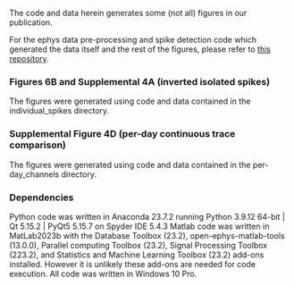 The code and data herein generates some (not all) figures in our publication.

For the ephys data pre-processing and spike detection code which generated the data itself and the rest of the figures, please refer to [this repository](https://github.com/lddavila/cluster_neuronspikes/tree/main/Porting%20Open%20Ephys ).

### Figures 6B and Supplemental 4A (inverted isolated spikes)
The figures were generated using code and data contained in the individual_spikes directory.

### Supplemental Figure 4D (per-day continuous trace comparison)
The figures were generated using code and data contained in the per-day_channels directory.

### Dependencies
Python code was written in Anaconda 23.7.2 running Python 3.9.12 64-bit | Qt 5.15.2 | PyQt5 5.15.7 on Spyder IDE 5.4.3
Matlab code was written in MatLab2023b with the Database Toolbox (23.2), open-ephys-matlab-tools (13.0.0), Parallel computing Toolbox (23.2), Signal Processing Toolbox (223.2), and Statistics and Machine Learning Toolbox (23.2) add-ons installed. However it is unlikely these add-ons are needed for code execution.
All code was written in Windows 10 Pro.
